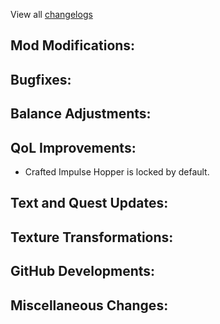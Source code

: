 
View all [changelogs](https://github.com/Divine-Journey-2/Divine-Journey-2/tree/main/changelog)

## Mod Modifications:



## Bugfixes:



## Balance Adjustments:



## QoL Improvements:

- Crafted Impulse Hopper is locked by default.

## Text and Quest Updates:



## Texture Transformations:



## GitHub Developments:



## Miscellaneous Changes:
